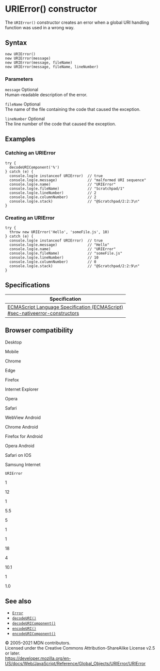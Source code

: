URIError() constructor
======================

The `URIError()` constructor creates an error when a global URI handling function was used in a wrong way.

Syntax
------

    new URIError()
    new URIError(message)
    new URIError(message, fileName)
    new URIError(message, fileName, lineNumber)

### Parameters

 `message` <span class="badge inline optional">Optional</span>   
Human-readable description of the error.

 `fileName` <span class="badge inline optional">Optional</span>   
The name of the file containing the code that caused the exception.

 `lineNumber` <span class="badge inline optional">Optional</span>   
The line number of the code that caused the exception.

Examples
--------

### Catching an URIError

    try {
      decodeURIComponent('%')
    } catch (e) {
      console.log(e instanceof URIError)  // true
      console.log(e.message)              // "malformed URI sequence"
      console.log(e.name)                 // "URIError"
      console.log(e.fileName)             // "Scratchpad/1"
      console.log(e.lineNumber)           // 2
      console.log(e.columnNumber)         // 2
      console.log(e.stack)                // "@Scratchpad/2:2:3\n"
    }

### Creating an URIError

    try {
      throw new URIError('Hello', 'someFile.js', 10)
    } catch (e) {
      console.log(e instanceof URIError)  // true
      console.log(e.message)              // "Hello"
      console.log(e.name)                 // "URIError"
      console.log(e.fileName)             // "someFile.js"
      console.log(e.lineNumber)           // 10
      console.log(e.columnNumber)         // 0
      console.log(e.stack)                // "@Scratchpad/2:2:9\n"
    }

Specifications
--------------

<table><thead><tr class="header"><th>Specification</th></tr></thead><tbody><tr class="odd"><td><a href="https://tc39.es/ecma262/#sec-nativeerror-constructors">ECMAScript Language Specification (ECMAScript)<br />
<span class="small">#sec-nativeerror-constructors</span></a></td></tr></tbody></table>

Browser compatibility
---------------------

Desktop

Mobile

Chrome

Edge

Firefox

Internet Explorer

Opera

Safari

WebView Android

Chrome Android

Firefox for Android

Opera Android

Safari on IOS

Samsung Internet

`URIError`

1

12

1

5.5

5

1

1

18

4

10.1

1

1.0

See also
--------

-   [`Error`](../error)
-   [`decodeURI()`](../decodeuri)
-   [`decodeURIComponent()`](../decodeuricomponent)
-   [`encodeURI()`](../encodeuri)
-   [`encodeURIComponent()`](../encodeuricomponent)

© 2005–2021 MDN contributors.  
Licensed under the Creative Commons Attribution-ShareAlike License v2.5 or later.  
<a href="https://developer.mozilla.org/en-US/docs/Web/JavaScript/Reference/Global_Objects/URIError/URIError" class="_attribution-link">https://developer.mozilla.org/en-US/docs/Web/JavaScript/Reference/Global_Objects/URIError/URIError</a>
